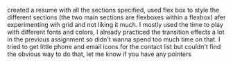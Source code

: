 created a resume with all the sections specified, used flex box to style the different sections (the two main sections are
flexboxes within a flexbox) afer experimenting wih grid and not liking it much. I mostly used the time to play with different fonts and colors,
I already practiced the transition effects a lot in the previous assignment so didn't wanna spend too much time on that. I tried to get little phone
and email icons for the contact list but couldn't find the obvious way to do that, let me know if you have any pointers

